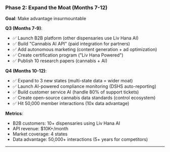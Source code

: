 ### Phase 2: **Expand the Moat** (Months 7-12)

**Goal**: Make advantage insurmountable

**Q3 (Months 7-9)**:

- ✅ Launch B2B platform (other dispensaries use Liv Hana AI)
- ✅ Build "Cannabis AI API" (paid integration for partners)
- ✅ Add autonomous marketing (content generation + ad optimization)
- ✅ Create certification program ("Liv Hana Powered")
- ✅ Publish 10 research papers (cannabis + AI)

**Q4 (Months 10-12)**:

- ✅ Expand to 3 new states (multi-state data = wider moat)
- ✅ Launch AI-powered compliance monitoring (DSHS auto-reporting)
- ✅ Build customer service AI (handle 80% of support tickets)
- ✅ Create open-source cannabis data standards (control ecosystem)
- ✅ Hit 50,000 member interactions (10x data advantage)

**Metrics**:

- B2B customers: 10+ dispensaries using Liv Hana AI
- API revenue: $10K+/month
- Market coverage: 4 states
- Data advantage: 50,000+ interactions (5+ years for competitors)

---
